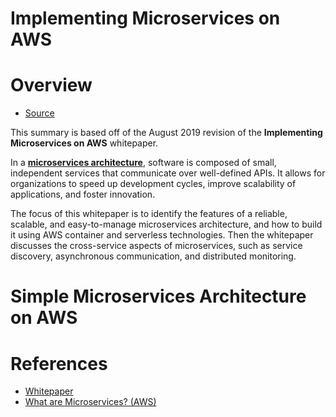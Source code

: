 # **Implementing Microservices on AWS**

# Overview
- [Source](https://d1.awsstatic.com/whitepapers/microservices-on-aws.pdf)

This summary is based off of the August 2019 revision of the **Implementing Microservices on AWS** whitepaper.

In a [**microservices architecture**](https://aws.amazon.com/microservices/), software is composed of small, independent services that communicate over well-defined APIs. It allows for organizations to speed up development cycles, improve scalability of applications, and foster innovation. 

The focus of this whitepaper is to identify the features of a reliable, scalable, and easy-to-manage microservices architecture, and how to build it using AWS container and serverless technologies. Then the whitepaper discusses the cross-service aspects of microservices, such as service discovery, asynchronous communication, and distributed monitoring.

# Simple Microservices Architecture on AWS



# References
- [Whitepaper](https://d1.awsstatic.com/whitepapers/microservices-on-aws.pdf)
- [What are Microservices? (AWS)](https://aws.amazon.com/microservices/)